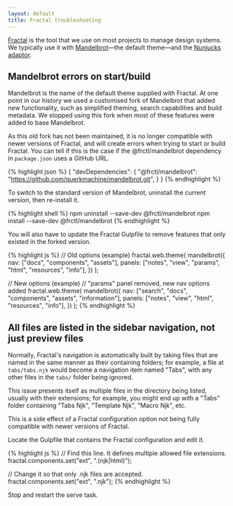 ```yaml
---
layout: default
title: Fractal troubleshooting
---
```


[Fractal](https://fractal.build) is the tool that we use on most projects to manage design systems. We typically use it with [Mandelbrot](https://fractal.build/guide/web/default-theme.html)—the default theme—and the [Nunjucks adaptor](https://github.com/frctl/fractal/tree/main/packages/nunjucks).

## Mandelbrot errors on start/build

Mandelbrot is the name of the default theme supplied with Fractal. At one point in our history we used a customised fork of Mandelbrot that added new functionality, such as simplified theming, search capabilities and build metadata. We stopped using this fork when most of these features were added to base Mandelbrot.

As this old fork has not been maintained, it is no longer compatible with newer versions of Fractal, and will create errors when trying to start or build Fractal. You can tell if this is the case if the @frctl/mandelbrot dependency in `package.json` uses a GitHub URL.

{% highlight json %}
{
  "devDependencies": {
    "@frctl/mandelbrot": "https://github.com/querkmachine/mandelbrot.git",
  }
}
{% endhighlight %}

To switch to the standard version of Mandelbrot, uninstall the current version, then re-install it. 

{% highlight shell %}
npm uninstall --save-dev @frctl/mandelbrot
npm install --save-dev @frctl/mandelbrot
{% endhighlight %}

You will also have to update the Fractal Gulpfile to remove features that only existed in the forked version.

{% highlight js %}
// Old options (example)
fractal.web.theme(
  mandelbrot({
	nav: ["docs", "components", "assets"],
	panels: ["notes", "view", "params", "html", "resources", "info"],
  })
);

// New options (example)
// "params" panel removed, new nav options added
fractal.web.theme(
  mandelbrot({
    nav: ["search", "docs", "components", "assets", "information"],
    panels: ["notes", "view", "html", "resources", "info"],
  })
);
{% endhighlight %}

## All files are listed in the sidebar navigation, not just preview files

Normally, Fractal's navigation is automatically built by taking files that are named in the same manner as their containing folders; for example, a file at `tabs/tabs.njk` would become a navigation item named "Tabs", with any other files in the `tabs/` folder being ignored. 

This issue presents itself as multiple files in the directory being listed, usually with their extensions; for example, you might end up with a "Tabs" folder containing "Tabs Njk", "Template Njk", "Macro Njk", etc. 

This is a side effect of a Fractal configuration option not being fully compatible with newer versions of Fractal. 

Locate the Gulpfile that contains the Fractal configuration and edit it.

{% highlight js %}
// Find this line. It defines multiple allowed file extensions.
fractal.components.set("ext", ".(njk|html)");

// Change it so that only .njk files are accepted.
fractal.components.set("ext", ".njk");
{% endhighlight %}

Stop and restart the serve task.
